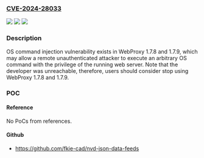 ### [CVE-2024-28033](https://cve.mitre.org/cgi-bin/cvename.cgi?name=CVE-2024-28033)
![](https://img.shields.io/static/v1?label=Product&message=WebProxy&color=blue)
![](https://img.shields.io/static/v1?label=Version&message=%3D%201.7.8%20&color=brighgreen)
![](https://img.shields.io/static/v1?label=Vulnerability&message=OS%20command%20injection&color=brighgreen)

### Description

OS command injection vulnerability exists in WebProxy 1.7.8 and 1.7.9, which may allow a remote unauthenticated attacker to execute an arbitrary OS command with the privilege of the running web server. Note that the developer was unreachable, therefore, users should consider stop using WebProxy 1.7.8 and 1.7.9.

### POC

#### Reference
No PoCs from references.

#### Github
- https://github.com/fkie-cad/nvd-json-data-feeds

